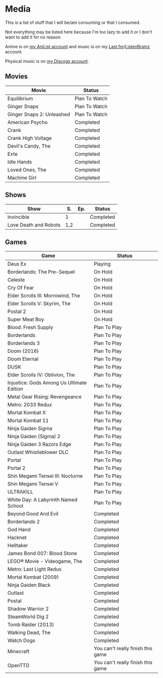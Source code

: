 # Media
This is a list of stuff that I will be/am consuming or that I consumed.

Not everything may be listed here because I'm too lazy to add it or I don't want to add it for no reason.

Anime is on [my AniList account](https://anilist.co/user/chtc/) and music is on my [Last.fm](https://anilist.co/user/chujtas)/[ListenBrainz](https://listenbrainz.org/user/chtc/) account.

Physical music is on [my Discogs account](https://www.discogs.com/user/chtc).

## Movies
| Movie                     | Status        |
| ------------------------- | ------------- |
| Equilibrium               | Plan To Watch |
| Ginger Snaps              | Plan To Watch |
| Ginger Snaps 2: Unleashed | Plan To Watch |
| American Psycho           | Completed     |
| Crank                     | Completed     |
| Crank High Voltage        | Completed     |
| Devil's Candy, The        | Completed     |
| Exte                      | Completed     |
| Idle Hands                | Completed     |
| Loved Ones, The           | Completed     |
| Machine Girl              | Completed     |

## Shows
| Show                  | S.  | Ep. | Status    |
| --------------------- | --- | --- | --------- |
| Invincible            | 1   |     | Completed |
| Love Death and Robots | 1,2 |     | Completed |

## Games
| Game                                      | Status                            |
| ----------------------------------------- | --------------------------------- |
| Deus Ex                                   | Playing                           |
| Borderlands: The Pre-Sequel               | On Hold                           |
| Celeste                                   | On Hold                           |
| Cry Of Fear                               | On Hold                           |
| Elder Scrolls III: Morrowind, The         | On Hold                           |
| Elder Scrolls V: Skyrim, The              | On Hold                           |
| Postal 2                                  | On Hold                           |
| Super Meat Boy                            | On Hold                           |
| Blood: Fresh Supply                       | Plan To Play                      |
| Borderlands                               | Plan To Play                      |
| Borderlands 3                             | Plan To Play                      |
| Doom (2016)                               | Plan To Play                      |
| Doom Eternal                              | Plan To Play                      |
| DUSK                                      | Plan To Play                      |
| Elder Scrolls IV: Oblivion, The           | Plan To Play                      |
| Injustice: Gods Among Us Ultimate Edition | Plan To Play                      |
| Metal Gear Rising: Revengeance            | Plan To Play                      |
| Metro: 2033 Redux                         | Plan To Play                      |
| Mortal Kombat X                           | Plan To Play                      |
| Mortal Kombat 11                          | Plan To Play                      |
| Ninja Gaiden Sigma                        | Plan To Play                      |
| Ninja Gaiden (Sigma) 2                    | Plan To Play                      |
| Ninja Gaiden 3 Razors Edge                | Plan To Play                      |
| Outlast Whistleblower DLC                 | Plan To Play                      |
| Portal                                    | Plan To Play                      |
| Portal 2                                  | Plan To Play                      |
| Shin Megami Tensei III: Nocturne          | Plan To Play                      |
| Shin Megami Tensei V                      | Plan To Play                      |
| ULTRAKILL                                 | Plan To Play                      |
| White Day: A Labyrinth Named School       | Plan To Play                      |
| Beyond Good And Evil                      | Completed                         |
| Borderlands 2                             | Completed                         |
| God Hand                                  | Completed                         |
| Hacknet                                   | Completed                         |
| Helltaker                                 | Completed                         |
| James Bond 007: Blood Stone               | Completed                         |
| LEGO® Movie - Videogame, The              | Completed                         |
| Metro: Last Light Redux                   | Completed                         |
| Mortal Kombat (2009)                      | Completed                         |
| Ninja Gaiden Black                        | Completed                         |
| Outlast                                   | Completed                         |
| Postal                                    | Completed                         |
| Shadow Warrior 2                          | Completed                         |
| SteamWorld Dig 2                          | Completed                         |
| Tomb Raider (2013)                        | Completed                         |
| Walking Dead, The                         | Completed                         |
| Watch Dogs                                | Completed                         |
| Minecraft                                 | You can't really finish this game |
| OpenTTD                                   | You can't really finish this game |
